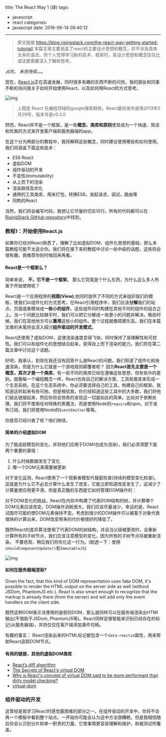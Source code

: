 title: The React Way 1 (译)
tags:
  - javascript
  - react
categories:
  - javascript
date: 2016-06-14 09:40:12
---

> 原文链接 https://blog.risingstack.com/the-react-way-getting-started-tutorial/ 
本篇文章主要涵盖了react的主要设计思想和概念，并不涉及具体太多的语法，但个人觉得学习新的技术、框架时，其设计思想和概念往往比语法更需要深入了解和思考。


*占坑， 未完待续。。。*

现在，[React.js](https://facebook.github.io/react/)正在高速发展，同时很多有趣的东西不断的问世。我的朋友和同事不断的询问我关于如何开始使用React，以及如何用React的方式思考。

![img](https://risingstack-blog.s3-eu-west-1.amazonaws.com/2015/08/react-js-tutorial-1_eb46e0b8ae8aa21640332a1052069483.png)
> 上图是 React 在编程领域的google搜索趋势。React最初发布是再2013年5月29号，版本号是v0.3.0

然而，React并不是一个框架。是一些**概念、类库和原则**使其成为一个快速、简洁和优美的方式来开发客户端和服务器端的app。

<!-- more -->

在这个分为两部分的教程中，我将解释这些概念，同时建议使用哪些和如何使用。我们将涵盖下面这些技术：

+ ES6 React
+ 虚拟DOM
+ 组件驱动的开发
+ 不变性(Immutability)
+ 从上而下的渲染
+ 渲染路径及优化
+ 通用的工具类库，用来打包，转换ES6，发起请求，调试，路由等
+ 同构的React


当然，我们将会编写代码，我想让它尽量的切实可行。所有的代码都可以在[RisingStack GitHub repository](https://github.com/RisingStack/react-way-getting-started)中找到。


### 教程1：开始使用React.js

如果你已经对React熟悉了，理解了比如虚拟DOM、组件化思想的基础，那么本篇教程可能不太适合你。我们将在接下来的教程中讨论一些中级的话题，这些将会很有趣，我推荐你到时候回来再看。

#### React是一个框架么？

简单来说， **不，它不是一个框架**。
那么它究竟是个什么东西，为什么这么多人热衷于开始使用呢？


React是一个应用程序的**视图(View)**,他同时提供了不同的方式来组织我们的模板，使我们以组件化的方式思考。在React引用程序中，我们应该**分解**我们的站点、页面或者模块成**一些小的组件**。这些组件同时构建在其他不同的组件的组合之上。当一个问题比较棘手时，我们可以把它分解成一些更小的问题并解决。晚些时候，我们在其他地方可以**重用**这些小的组件。整个过程就像搭建乐高。我们在本篇文章的末尾将会深入探讨**组件驱动的开发模式**。


React还使用了虚拟DOM，这使渲染速度变得飞快，同时保持了易理解性和可控性。我们可以和组件化的思想结合起来，获得自上而下渲染的能力。我们将在第二篇文章中讨论这个话题。


好吧，我承认，到现在我还没有回答什么是React的问题。我们知道了组件化和快速渲染，但是为什么它就是一个游戏规则颠覆者呢？
因为**React首先主要是一个概念，其次才是一个类库**。有一些不同的类库已经在遵循这些思想，但有些许的差别。就像每一个编程概念一样，React也有自己的解决方案、工具和类库来形成一个生态系统。在这个生态系统中，你必须要选择自己的工具，构建自己的框架。我知道这听起来有些可拍，但是相信我，你已经知道这些工具中的大多数，我们将他们彼此链接起来，然后你将会惊奇的发现这一切是如此的简单。比如对于依赖处理，我们将不使用任何特殊的黑魔法，而是使用Node的`require`和npm。对于发布订阅，我们将使用Node的`EventEmitter`等等。


你是否已经兴奋了呢？咱们继续。


#### 简单的介绍虚拟DOM

为了能追踪模型的变化，并将他们应用于DOM(也成为渲染)，我们必须清楚下面两个重要的事情：

1. 什么时候数据发生了变化
2. 哪一个DOM元素需要被更新


对于变化监测，React使用了一个观察者模型代替脏检查(持续的模型变化检查)。这就是为什么它不必去计算什么发生了改变，它能立即知道改变发生了。这减少了计算量使应用更平滑。但是真正酷的东西是它如何管理DOM操作的：


对于DOM变化的挑战，React在内存中构建了代表DOM结构的树，并计算哪个DOM元素应该改变。DOM操作消耗很大，我们应该尽量减少。幸运的是，React试图尽可能的使DOM元素保持不变。考虑到很少的DOM操作可以被基于对象代表很快的计算出来，DOM改变带来的代价被很好的降低了。


既然React的差异算法使用了代表DOM的树结构，并且当父级被更改时，会重新计算所有的子树节点，我们应该注意模型的变化，因为所有的子树节点将被重新渲染。
不要悲观，稍后我们将优化这一行为。(剧透一下：使用`shouldComponentUpdate()`和`ImmutableJS`)

![img](https://risingstack-blog.s3-eu-west-1.amazonaws.com/2015/04/react-js-tutorial-2.png)

#### 如何在服务器端渲染?
Given the fact, that this kind of DOM representation uses fake DOM, it's possible to render the HTML output on the server side as well (without JSDom, PhantomJS etc.). React is also smart enough to recognize that the markup is already there (from the server) and will add only the event handlers on the client side.

既然这种DOM表示法使用的是假的DOM，那么就同样可以在服务端渲染出HTMl输出(不借助于JSDom, PhantomJS等)。React同样足够智能来识别已经存在的标记(从服务器端)，并将仅仅在客户端添加事件句柄。

有趣的事实： React渲染出来的HTML标记都包含一个`data-reactid`属性，用来帮助React追踪DOM节点。

#### 有用的链接，其他的虚拟DOM类库

+ [React’s diff algorithm](http://calendar.perfplanet.com/2013/diff/)
+ [The Secrets of React's virtual DOM](http://fluentconf.com/fluent2014/public/schedule/detail/32395)
+ [Why is React's concept of virtual DOM said to be more performant than dirty model checking?](http://stackoverflow.com/questions/21109361/why-is-reacts-concept-of-virtual-dom-said-to-be-more-performant-than-dirty-mode)
+ [virtual-dom](https://github.com/Matt-Esch/virtual-dom)

### 组件驱动的开发

这曾经是我学习React时感觉最困难的部分之一。在组件驱动的开发中，你将不会再一个模板中看到整个站点。一开始你可能会认为这中方法很糟糕。但是我相信随后你会认识到分片和单一职责的力量。它使事情更容易理解和维护，和被测试所覆盖。
